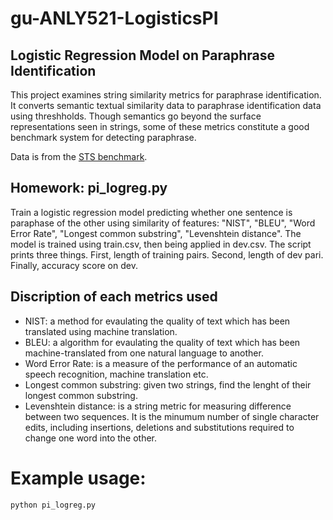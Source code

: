 # gu-ANLY521-LogisticsPI
Logistic Regression Model on Paraphrase Identification
---------------------------------------------------

This project examines string similarity metrics for paraphrase identification. It converts semantic textual similarity data to paraphrase identification data using threshholds. Though semantics go beyond the surface representations seen in strings, some of these metrics constitute a good benchmark system for detecting paraphrase.



Data is from the [STS benchmark](http://ixa2.si.ehu.es/stswiki/index.php/STSbenchmark).

## Homework: pi_logreg.py
Train a logistic regression model predicting whether one sentence is paraphase of the other using similarity of features: "NIST", "BLEU", "Word Error Rate", "Longest common substring", "Levenshtein distance". The model is trained using train.csv, then being applied in dev.csv. The script prints three things. First, length of training pairs. Second, length of dev pari. Finally, accuracy score on dev.

## Discription of each metrics used
* NIST: a method for evaulating the quality of text which has been translated using machine translation.
* BLEU: a algorithm for evaulating the quality of text which has been machine-translated from one natural language to another.
* Word Error Rate: is a measure of the performance of an automatic speech recognition, machine translation etc.
* Longest common substring: given two strings, find the lenght of their longest common substring.
* Levenshtein distance: is a string metric for measuring difference between two sequences. It is the minumum number of single character edits, including insertions, deletions and substitutions required to change one word into the other.


# Example usage:
`python pi_logreg.py`

